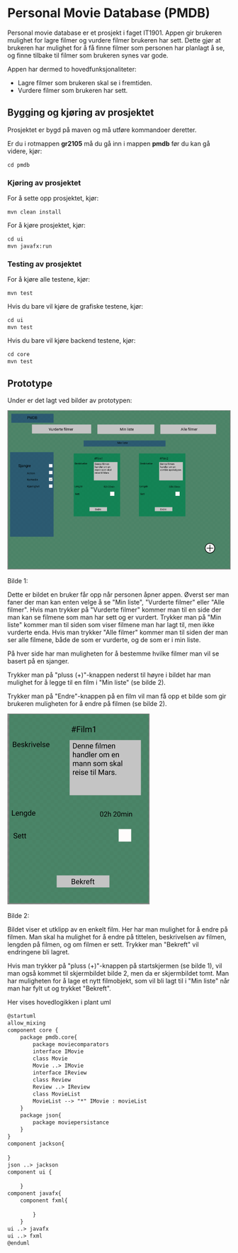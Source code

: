 # Personal Movie Database (PMDB)
Personal movie database er et prosjekt i faget IT1901. Appen gir brukeren mulighet for lagre filmer og vurdere filmer brukeren har sett. Dette gjør at brukeren har mulighet for å få finne filmer som personen har planlagt å se, og finne tilbake til filmer som brukeren synes var gode.

Appen har dermed to hovedfunksjonaliteter:
- Lagre filmer som brukeren skal se i fremtiden.
- Vurdere filmer som brukeren har sett.

## Bygging og kjøring av prosjektet

Prosjektet er bygd på maven og må utføre kommandoer deretter.

Er du i rotmappen **gr2105** må du gå inn i mappen **pmdb** før du kan gå videre, kjør:

```
cd pmdb
```

### Kjøring av prosjektet


For å sette opp prosjektet, kjør:

```
mvn clean install
```

For å kjøre prosjektet, kjør:

```
cd ui
mvn javafx:run
```

### Testing av prosjektet
For å kjøre alle testene, kjør:

```
mvn test
```

Hvis du bare vil kjøre de grafiske testene, kjør:

```
cd ui
mvn test
```

Hvis du bare vil kjøre backend testene, kjør:
```
cd core
mvn test
```

## Prototype
Under er det lagt ved bilder av prototypen:

![Bildet ble ikke vist](images/desktopImage.png)


Bilde 1:

Dette er bildet en bruker får opp når personen åpner appen. Øverst ser man faner der man kan enten velge å se "Min liste", "Vurderte filmer" eller "Alle filmer". Hvis man trykker på "Vurderte filmer" kommer man til en side der man kan se filmene som man har sett og er vurdert. Trykker man på "Min liste" kommer man til siden som viser filmene man har lagt til, men ikke vurderte enda. Hvis man trykker "Alle filmer" kommer man til siden der man ser alle filmene, både de som er vurderte, og de som er i min liste.

På hver side har man muligheten for å bestemme hvilke filmer man vil se basert på en sjanger. 

Trykker man på "pluss (+)"-knappen nederst til høyre i bildet har man mulighet for å legge til en film i "Min liste" (se bilde 2).

Trykker man på "Endre"-knappen på en film vil man få opp et bilde som gir brukeren muligheten for å endre på filmen (se bilde 2).


![Bildet ble ikke vist](images/movieImage.png)

Bilde 2:

Bildet viser et utklipp av en enkelt film. Her har man mulighet for å endre på filmen. Man skal ha mulighet for å endre på tittelen, beskrivelsen av filmen, lengden på filmen, og om filmen er sett. Trykker man "Bekreft" vil endringene bli lagret.

Hvis man trykker på "pluss (+)"-knappen på startskjermen (se bilde 1), vil man også kommet til skjermbildet bilde 2, men da er skjermbildet tomt. Man har muligheten for å lage et nytt filmobjekt, som vil bli lagt til i "Min liste" når man har fylt ut og trykket "Bekreft".


Her vises hovedlogikken i plant uml
```plantuml
@startuml
allow_mixing
component core {
    package pmdb.core{
        package moviecomparators
        interface IMovie
        class Movie
        Movie ..> IMovie
        interface IReview
        class Review
        Review ..> IReview
        class MovieList
        MovieList --> "*" IMovie : movieList
    }
    package json{
        package moviepersistance
    }
}
component jackson{

}
json ..> jackson
component ui {

    }
component javafx{
    component fxml{

        }
    }
ui ..> javafx
ui ..> fxml
@enduml